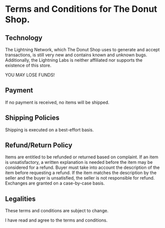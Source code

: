 # Terms and Conditions for The Donut Shop.

## Technology
The Lightning Network, which The Donut Shop uses to generate and accept transactions, is still very new and contains known and unknown bugs. Additionally, the Lightning Labs is neither affiliated nor supports the existence of this store.

YOU MAY LOSE FUNDS!

## Payment
If no payment is received, no items will be shipped.

## Shipping Policies
Shipping is executed on a best-effort basis.

## Refund/Return Policy
Items are entitled to be refunded or returned based on complaint. If an item is unsatisfactory, a written explanation is needed before the item may be considered for a refund. Buyer must take into account the description of the item before requesting a refund. If the item matches the description by the seller and the buyer is unsatisfied, the seller is not responsible for refund. Exchanges are granted on a case-by-case basis.

## Legalities
These terms and conditions are subject to change.

I have read and agree to the terms and conditions.
